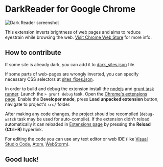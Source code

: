 DarkReader for Google Chrome
================
![Dark Reader screenshot](https://github.com/alexanderby/darkreader/blob/master/promo/screenshots/screenshot_filter.png)

This extension inverts brightness of web pages and aims to reduce eyestrain while browsing the web.
[Visit Chrome Web Store](https://chrome.google.com/webstore/detail/dark-reader/eimadpbcbfnmbkopoojfekhnkhdbieeh) for more info.

## How to contribute

If some site is already dark, you can add it to [dark_sites.json](https://github.com/alexanderby/darkreader/blob/master/src/config/dark_sites.json) file.

If some parts of web-pages are wrongly inverted, you can specify necessary CSS selectors at [sites_fixes.json](https://github.com/alexanderby/darkreader/blob/master/src/config/sites_fixes.json).

In order to build and debug the extension install the [nodejs](https://nodejs.org/) and [grunt task runner](http://gruntjs.com/). Launch the ```> grunt debug``` task. Open the [Chrome's extensions page](https://support.google.com/chrome/answer/187443). Enable the **Developer mode**, press **Load unpacked extension** button, navigate to project's ```src/``` folder.

After making any code changes, the project should be recompiled (```debug-watch``` task may be used for auto-compile). If the extension didn't reload automatically it can reloaded in [Extensions page](chrome://extensions) by pressing the **Reload (Ctrl+R)** hyperlink. 

For editing the code you can use any text editor or web IDE (like [Visual Studio Code](https://code.visualstudio.com), [Atom](https://atom.io/), [WebStorm](https://www.jetbrains.com/webstorm/)).

## Good luck!
